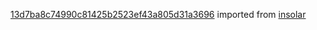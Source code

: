 [13d7ba8c74990c81425b2523ef43a805d31a3696](https://github.com/insolar/insolar/commit/13d7ba8c74990c81425b2523ef43a805d31a3696) imported from [insolar](https://github.com/insolar/insolar)
